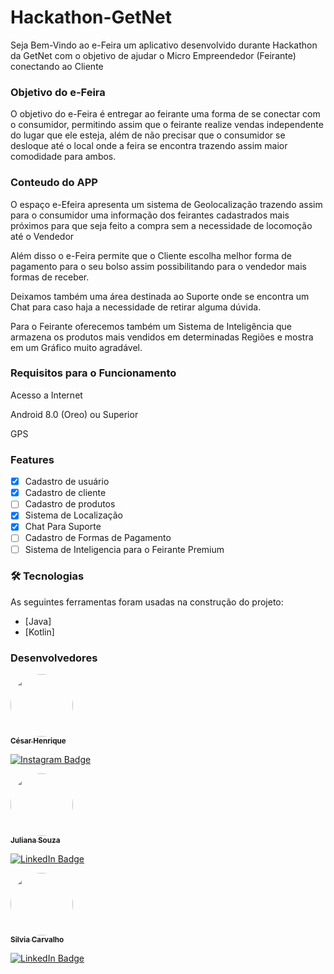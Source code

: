 # Hackathon-GetNet

Seja Bem-Vindo ao e-Feira um aplicativo desenvolvido durante Hackathon da GetNet com o objetivo de ajudar o Micro Empreendedor (Feirante) conectando ao Cliente

### Objetivo do e-Feira

O objetivo do e-Feira é entregar ao feirante uma forma de se conectar com o consumidor, permitindo assim que o feirante realize vendas independente do lugar que ele esteja, além de não precisar que o consumidor se desloque até o local onde a feira se encontra trazendo assim maior comodidade para ambos.

### Conteudo do APP

O espaço e-Efeira apresenta um sistema de Geolocalização trazendo assim para o consumidor uma informação dos feirantes cadastrados mais próximos para que seja feito a compra sem a necessidade de locomoção até o Vendedor

Além disso o e-Feira permite que o Cliente escolha melhor forma de pagamento para o seu bolso assim possibilitando para o vendedor mais formas de receber.

Deixamos também uma área destinada ao Suporte onde se encontra um Chat para caso haja a necessidade de retirar alguma dúvida.

Para o Feirante oferecemos também um Sistema de Inteligência que armazena os produtos mais vendidos em determinadas Regiões e mostra em um Gráfico muito agradável.


### Requisitos para o Funcionamento

Acesso a Internet

Android 8.0 (Oreo) ou Superior

GPS

### Features

- [x] Cadastro de usuário
- [x] Cadastro de cliente
- [ ] Cadastro de produtos
- [x] Sistema de Localização
- [x] Chat Para Suporte
- [ ] Cadastro de Formas de Pagamento
- [ ] Sistema de Inteligencia para o Feirante Premium

### 🛠 Tecnologias

As seguintes ferramentas foram usadas na construção do projeto:

- [Java]
- [Kotlin]

### Desenvolvedores

 <a href="https://www.instagram.com/henr.icode">
  <img style="border-radius: 50%;" src="https://avatars1.githubusercontent.com/u/43714270?s=60&v=4" width="100px;" alt=""/>
  <br />
 <sub><b>César Henrique</b></sub></a>

[![Instagram Badge](https://img.shields.io/badge/-@Henr.iCode-42f584?style=flat-square&labelColor=42f584&logo=instagram&logoColor=white&link=https://www.instagram.com/henr.icode)](https://www.instagram.com/henr.icode) 

<a href="https://www.linkedin.com/in/juliana-souza-982bb9135/">
  <img style="border-radius: 50%;" src="https://media.discordapp.net/attachments/764946886355451925/765290176183926784/IMG-20200811-WA0067.jpg?width=313&height=469" width="100px;" alt=""/>
  <br />
 <sub><b>Juliana Souza</b></sub></a>

[![LinkedIn Badge](https://img.shields.io/badge/-@Juliana-Souza-27b6d6?style=flat-square&labelColor=27b6d6&logo=Linkedin&logoColor=white&link=https://www.linkedin.com/in/juliana-souza-982bb9135/)](https://www.linkedin.com/in/juliana-souza-982bb9135/) 

<a href="https://www.linkedin.com/in/silviacarvalhos/">
  <img style="border-radius: 50%;" src="https://media.discordapp.net/attachments/764946886355451925/765290176183926784/IMG-20200811-WA0067.jpg?width=313&height=469" width="100px;" alt=""/>
  <br />
 <sub><b>Silvia Carvalho</b></sub></a>

[![LinkedIn Badge](https://img.shields.io/badge/-@Silvia-Carvalho-27b6d6?style=flat-square&labelColor=27b6d6&logo=Linkedin&logoColor=white&link=https://www.linkedin.com/in/silviacarvalhos/)](https://www.linkedin.com/in/silviacarvalhos/) 



